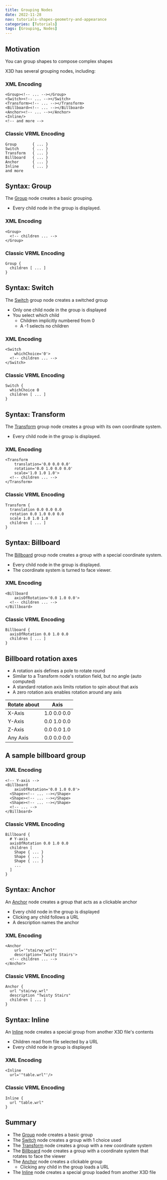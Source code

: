 ```yaml
---
title: Grouping Nodes
date: 2022-11-28
nav: tutorials-shapes-geometry-and-appearance
categories: [Tutorials]
tags: [Grouping, Nodes]
---
```

## Motivation

You can group shapes to compose complex shapes

X3D has several grouping nodes, including:

### XML Encoding

```x3d
<Group><!-- ... --></Group>
<Switch><!-- ... --></Switch>
<Transform><!-- ... --></Transform>
<Billboard><!-- ... --></Billboard>
<Anchor><!-- ... --></Anchor>
<Inline/>
<!-- and more -->
```

### Classic VRML Encoding

```vrml
Group       { ... }
Switch      { ... }
Transform   { ... }
Billboard   { ... }
Anchor      { ... }
Inline      { ... }
and more
```

## Syntax: Group

The [Group](/x_ite/components/grouping/group/) node creates a basic grouping.

- Every child node in the group is displayed.

### XML Encoding

```x3d
<Group>
  <!-- children ... -->
</Group>
```

### Classic VRML Encoding

```vrml
Group {
  children [ ... ]
}
```

## Syntax: Switch

The [Switch](/x_ite/components/grouping/switch/) group node creates a switched group

- Only one child node in the group is displayed
- You select which child
  - Children implicitly numbered from 0
  - A -1 selects no children

### XML Encoding

```x3d
<Switch
    whichChoice='0'>
  <!-- children ... -->
</Switch>
```

### Classic VRML Encoding

```vrml
Switch {
  whichChoice 0
  children [ ... ]
}
```

## Syntax: Transform

The [Transform](/x_ite/components/grouping/transform/) group node creates a group with its own coordinate system.

- Every child node in the group is displayed.

### XML Encoding

```x3d
<Transform
    translation='0.0 0.0 0.0'
    rotation='0.0 1.0 0.0 0.0'
    scale='1.0 1.0 1.0'>
  <!-- children ... -->
</Transform>
```

### Classic VRML Encoding

```vrml
Transform {
  translation 0.0 0.0 0.0
  rotation 0.0 1.0 0.0 0.0
  scale 1.0 1.0 1.0
  children [ ... ]
}
```

## Syntax: Billboard

The [Billboard](/x_ite/components/navigation/billboard/) group node creates a group with a special coordinate system.

- Every child node in the group is displayed.
- The coordinate system is turned to face viewer.

### XML Encoding

```x3d
<Billboard
    axisOfRotation='0.0 1.0 0.0'>
  <!-- children ... -->
</Billboard>
```

### Classic VRML Encoding

```vrml
Billboard {
  axisOfRotation 0.0 1.0 0.0
  children [ ... ]
}
```

## Billboard rotation axes

- A rotation axis defines a pole to rotate round
- Similar to a Transform node's rotation field, but no angle (auto computed)
- A standard rotation axis limits rotation to spin about that axis
- A zero rotation axis enables rotation around any axis

| Rotate about | Axis        |
|--------------|-------------|
| X-Axis       | 1.0 0.0 0.0 |
| Y-Axis       | 0.0 1.0 0.0 |
| Z-Axis       | 0.0 0.0 1.0 |
| Any Axis     | 0.0 0.0 0.0 |

## A sample billboard group

### XML Encoding

```x3d
<!-- Y-axis -->
<Billboard
    axisOfRotation='0.0 1.0 0.0'>
  <Shape><!-- ... --></Shape>
  <Shape><!-- ... --></Shape>
  <Shape><!-- ... --></Shape>
  <!-- ... -->
</Billboard>
```

### Classic VRML Encoding

```vrml
Billboard {
  # Y-axis
  axisOfRotation 0.0 1.0 0.0
  children [
    Shape { ... }
    Shape { ... }
    Shape { ... }
    ...
  ]
}
```

## Syntax: Anchor

An [Anchor](/x_ite/components/networking/anchor/) node creates a group that acts as a clickable anchor

- Every child node in the group is displayed
- Clicking any child follows a URL
- A description names the anchor

### XML Encoding

```x3d
<Anchor
    url='"stairwy.wrl"'
    description='Twisty Stairs'>
  <!-- children ... -->
</Anchor>
```

### Classic VRML Encoding

```vrml
Anchor {
  url "stairwy.wrl"
  description "Twisty Stairs"
  children [ ... ]
}
```

## Syntax: Inline

An [Inline](/x_ite/components/networking/inline/) node creates a special group from another X3D file's contents

- Children read from file selected by a URL
- Every child node in group is displayed

### XML Encoding

```x3d
<Inline
  url='"table.wrl"'/>
```

### Classic VRML Encoding

```vrml
Inline {
  url "table.wrl"
}
```

## Summary

- The [Group](/x_ite/components/grouping/group/) node creates a basic group
- The [Switch](/x_ite/components/grouping/switch/) node creates a group with 1 choice used
- The [Transform](/x_ite/components/grouping/transform/) node creates a group with a new coordinate system
- The [Billboard](/x_ite/components/navigation/billboard/) node creates a group with a coordinate system that rotates to face the viewer
- The [Anchor](/x_ite/components/networking/anchor/) node creates a clickable group
  - Clicking any child in the group loads a URL
- The [Inline](/x_ite/components/networking/inline/) node creates a special group loaded from another X3D file
